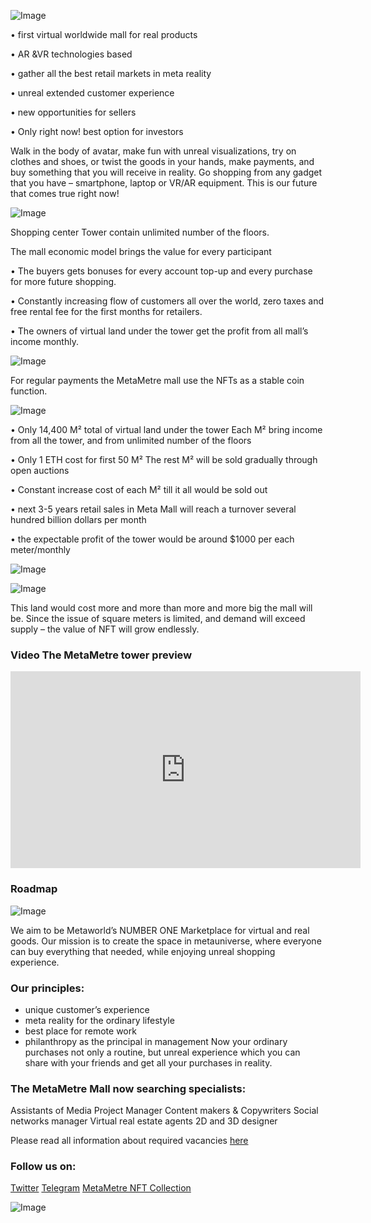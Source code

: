 ![Image](https://github.com/MetaMetre/welcome/blob/master/Images/What_Is_The_Metaverse_An_Easy_Explanation_For_Anyone_600x400fffsfvf.png?raw=true)

•	first virtual worldwide mall for real products

•	AR &VR technologies based

•	gather all the best retail markets in meta reality

•	unreal extended customer experience

•	new opportunities for sellers

•	Only right now! best option for investors 

Walk in the body of avatar, make fun with unreal visualizations, try on clothes and shoes, or twist the goods in your hands, make payments, and buy something that you will receive in reality.
Go shopping from any gadget that you have – smartphone, laptop or VR/AR equipment.
This is our future that comes true right now!

![Image](https://raw.githubusercontent.com/MetaMetre/welcome/18b7bd2d65572d3b3b3d4cca2f2f284c653a0f4c/Images/001.jpg)

Shopping center Tower contain unlimited number of the floors.

The mall economic model brings the value for every participant

•	The buyers gets bonuses for every account top-up and every purchase for more future shopping.

•	Constantly increasing flow of customers all over the world, zero taxes and free rental fee for the first months for retailers.

•	The owners of virtual land under the tower get the profit from all mall’s income monthly.

![Image](https://raw.githubusercontent.com/MetaMetre/welcome/18b7bd2d65572d3b3b3d4cca2f2f284c653a0f4c/Images/004.jpg)

For regular payments the MetaMetre mall use the NFTs as a stable coin function.

![Image](https://raw.githubusercontent.com/MetaMetre/welcome/18b7bd2d65572d3b3b3d4cca2f2f284c653a0f4c/Images/010.jpg)

•	Only 14,400 М² total of virtual land under the tower
Each М² bring income from all the tower, and from unlimited number of the floors

•	Only 1 ETH cost for first 50 М²
The rest М² will be sold gradually through open auctions

•	Constant increase cost of each М² till it all would be sold out

•	next 3-5 years retail sales in Meta Mall will reach a turnover several hundred billion dollars per month

•	the expectable profit of the tower would be around $1000 per each meter/monthly

![Image](https://github.com/MetaMetre/welcome/blob/master/Images/sweet-ice-cream-photography-97452-unsplash22222.png?raw=true)

![Image](https://github.com/MetaMetre/welcome/blob/master/Images/S16.jpg?raw=true)

This land would cost more and more than more and more big the mall will be. Since the issue of square meters is limited, and demand will exceed supply – the value of NFT will grow endlessly.


### Video The MetaMetre tower preview

<center><iframe width="560" height="315" src="https://www.youtube.com/embed/EXs9evNsCSU" frameborder="0" allow="autoplay; encrypted-media" allowfullscreen></iframe></center>

### Roadmap

![Image](https://raw.githubusercontent.com/MetaMetre/welcome/18b7bd2d65572d3b3b3d4cca2f2f284c653a0f4c/Images/RMpart8.jpg)



We aim to be Metaworld’s NUMBER ONE Marketplace for virtual and real goods. 
Our mission is to create the space in metauniverse, where everyone can buy everything that needed, while enjoying unreal shopping experience. 


### Our principles:
-	unique customer’s experience
-	meta reality for the ordinary lifestyle
-	best place for remote work
-	philanthropy as the principal in management
Now your ordinary purchases not only a routine, but unreal experience which you can share with your friends and get all your purchases in reality. 

### The MetaMetre Mall now searching specialists:

Assistants of Media Project Manager
Content makers & Copywriters
Social networks manager
Virtual real estate agents
2D and 3D designer

Please read all information about required vacancies [here](https://www.linkedin.com/in/metametre/)

### Follow us on:

[Twitter](https://twitter.com/MetaMetre) 
[Telegram](https://t.me/metametre) 
[MetaMetre NFT Collection](https://opensea.io/MetaMetre)

![Image](https://raw.githubusercontent.com/MetaMetre/welcome/master/Images/logo.png)
